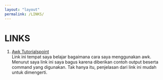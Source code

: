```yaml
---
layout: "layout"
permalink: /LINKS/
---
```


# LINKS

1. [Awk Tutorialspoint](https://www.tutorialspoint.com/awk/awk_quick_guide.htm)  
Link ini tempat saya belajar bagaimana cara saya menggunakan awk.
Menurut saya link ini saya bagus karena diberikan contoh output beserta command yang digunakan.
Tak hanya itu, penjelasan dari link ini mudah untuk dimengerti.
